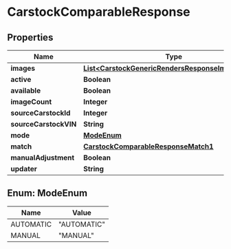 

# CarstockComparableResponse


## Properties

| Name | Type | Description | Notes |
|------------ | ------------- | ------------- | -------------|
|**images** | [**List&lt;CarstockGenericRendersResponseImagesInner&gt;**](CarstockGenericRendersResponseImagesInner.md) |  |  [optional] |
|**active** | **Boolean** |  |  [optional] |
|**available** | **Boolean** |  |  [optional] |
|**imageCount** | **Integer** |  |  [optional] |
|**sourceCarstockId** | **Integer** |  |  [optional] |
|**sourceCarstockVIN** | **String** |  |  [optional] |
|**mode** | [**ModeEnum**](#ModeEnum) |  |  [optional] |
|**match** | [**CarstockComparableResponseMatch1**](CarstockComparableResponseMatch1.md) |  |  [optional] |
|**manualAdjustment** | **Boolean** |  |  [optional] |
|**updater** | **String** |  |  [optional] |



## Enum: ModeEnum

| Name | Value |
|---- | -----|
| AUTOMATIC | &quot;AUTOMATIC&quot; |
| MANUAL | &quot;MANUAL&quot; |



